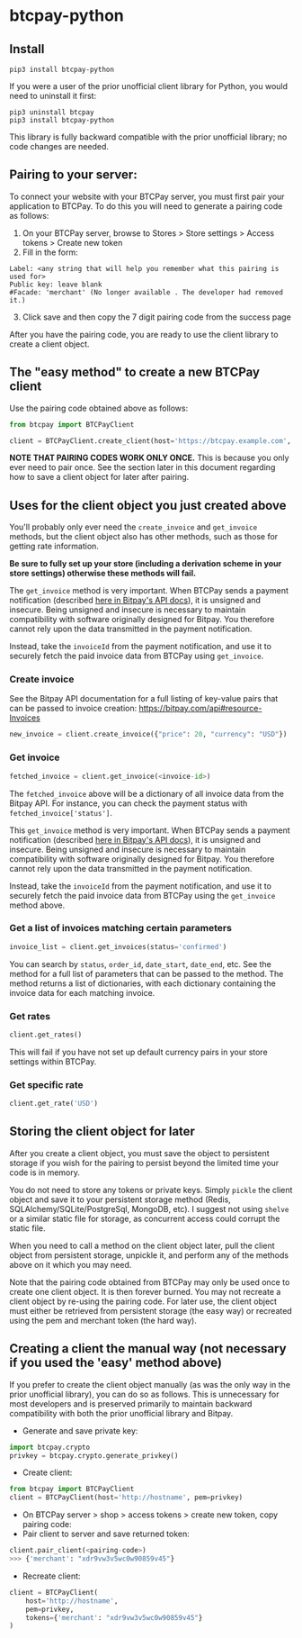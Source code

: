 # btcpay-python

## Install
```shell
pip3 install btcpay-python
```
If you were a user of the prior unofficial client library for Python, you would need to uninstall it first:
```shell
pip3 uninstall btcpay
pip3 install btcpay-python
```
This library is fully backward compatible with the prior unofficial library; no code changes are needed.

## Pairing to your server:
To connect your website with your BTCPay server, you must first pair your application to BTCPay. To do this you will need to generate a pairing code as follows:

1. On your BTCPay server, browse to Stores > Store settings > Access tokens > Create new token
2. Fill in the form:
```
Label: <any string that will help you remember what this pairing is used for>
Public key: leave blank
#Facade: 'merchant' (No longer available . The developer had removed it.)
```
3. Click save and then copy the 7 digit pairing code from the success page

After you have the pairing code, you are ready to use the client library to create a client object.

## The "easy method" to create a new BTCPay client
Use the pairing code obtained above as follows:
```python
from btcpay import BTCPayClient

client = BTCPayClient.create_client(host='https://btcpay.example.com', code=<pairing-code>)
```

**NOTE THAT PAIRING CODES WORK ONLY ONCE.** This is because you only ever need to pair once. See the section later in this document regarding how to save a client object for later after pairing. 

## Uses for the client object you just created above

You'll probably only ever need the `create_invoice` and `get_invoice` methods, but the client object also has other methods, such as those for getting rate information.

**Be sure to fully set up your store (including a derivation scheme in your store settings) otherwise these methods will fail.**

The `get_invoice` method is very important. When BTCPay sends a payment notification (described [here in Bitpay's API docs](https://bitpay.com/docs/create-invoice)), it is unsigned and insecure. Being unsigned and insecure is necessary to maintain compatibility with software originally designed for Bitpay. You therefore cannot rely upon the data transmitted in the payment notification.

Instead, take the `invoiceId` from the payment notification, and use it to securely fetch the paid invoice data from BTCPay using `get_invoice`.

### Create invoice
See the Bitpay API documentation for a full listing of key-value pairs that can be passed to invoice creation: https://bitpay.com/api#resource-Invoices
```python
new_invoice = client.create_invoice({"price": 20, "currency": "USD"})
```

### Get invoice
```python
fetched_invoice = client.get_invoice(<invoice-id>)
```
The `fetched_invoice` above will be a dictionary of all invoice data from the Bitpay API. For instance, you can check the payment status with `fetched_invoice['status']`.

This `get_invoice` method is very important. When BTCPay sends a payment notification (described [here in Bitpay's API docs](https://bitpay.com/docs/create-invoice)), it is unsigned and insecure. Being unsigned and insecure is necessary to maintain compatibility with software originally designed for Bitpay. You therefore cannot rely upon the data transmitted in the payment notification.

Instead, take the `invoiceId` from the payment notification, and use it to securely fetch the paid invoice data from BTCPay using the `get_invoice` method above.

### Get a list of invoices matching certain parameters

```python
invoice_list = client.get_invoices(status='confirmed')
```
You can search by `status`, `order_id`, `date_start`, `date_end`, etc. See the method for a full list of parameters that can be passed to the method. The method returns a list of dictionaries, with each dictionary containing the invoice data for each matching invoice.

### Get rates
```python
client.get_rates()
```
This will fail if you have not set up default currency pairs in your store settings within BTCPay.

### Get specific rate
```python
client.get_rate('USD')
```

## Storing the client object for later

After you create a client object, you must save the object to persistent storage if you wish for the pairing to persist beyond the limited time your code is in memory.

You do not need to store any tokens or private keys. Simply `pickle` the client object and save it to your persistent storage method (Redis, SQLAlchemy/SQLite/PostgreSql, MongoDB, etc). I suggest not using `shelve` or a similar static file for storage, as concurrent access could corrupt the static file.

When you need to call a method on the client object later, pull the client object from persistent storage, unpickle it, and perform any of the methods above on it which you may need.

Note that the pairing code obtained from BTCPay may only be used once to create one client object. It is then forever burned. You may not recreate a client object by re-using the pairing code. For later use, the client object must either be retrieved from persistent storage (the easy way) or recreated using the pem and merchant token (the hard way).

## Creating a client the manual way (not necessary if you used the 'easy' method above)

If you prefer to create the client object manually (as was the only way in the prior unofficial library), you can do so as follows. This is unnecessary for most developers and is preserved primarily to maintain backward compatibility with both the prior unofficial library and Bitpay.

* Generate and save private key:
```python
import btcpay.crypto
privkey = btcpay.crypto.generate_privkey()
```
* Create client:
```python
from btcpay import BTCPayClient
client = BTCPayClient(host='http://hostname', pem=privkey)
```
* On BTCPay server > shop > access tokens > create new token, copy pairing code:
* Pair client to server and save returned token:
```python
client.pair_client(<pairing-code>)
>>> {'merchant': "xdr9vw3v5wc0w90859v45"}
```
* Recreate client:
```python
client = BTCPayClient(
    host='http://hostname',
    pem=privkey,
    tokens={'merchant': "xdr9vw3v5wc0w90859v45"}
)
```
